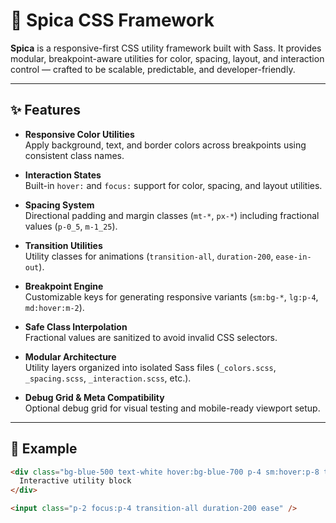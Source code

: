 # 🌌 Spica CSS Framework

**Spica** is a responsive-first CSS utility framework built with Sass. It provides modular, breakpoint-aware utilities for color, spacing, layout, and interaction control — crafted to be scalable, predictable, and developer-friendly.

---

## ✨ Features

- **Responsive Color Utilities**  
  Apply background, text, and border colors across breakpoints using consistent class names.

- **Interaction States**  
  Built-in `hover:` and `focus:` support for color, spacing, and layout utilities.

- **Spacing System**  
  Directional padding and margin classes (`mt-*`, `px-*`) including fractional values (`p-0_5`, `m-1_25`).

- **Transition Utilities**  
  Utility classes for animations (`transition-all`, `duration-200`, `ease-in-out`).

- **Breakpoint Engine**  
  Customizable keys for generating responsive variants (`sm:bg-*`, `lg:p-4`, `md:hover:m-2`).

- **Safe Class Interpolation**  
  Fractional values are sanitized to avoid invalid CSS selectors.

- **Modular Architecture**  
  Utility layers organized into isolated Sass files (`_colors.scss`, `_spacing.scss`, `_interaction.scss`, etc.).

- **Debug Grid & Meta Compatibility**  
  Optional debug grid for visual testing and mobile-ready viewport setup.

---

## 🧪 Example

```html
<div class="bg-blue-500 text-white hover:bg-blue-700 p-4 sm:hover:p-8 transition-spacing duration-300 ease-in-out">
  Interactive utility block
</div>

<input class="p-2 focus:p-4 transition-all duration-200 ease" />
